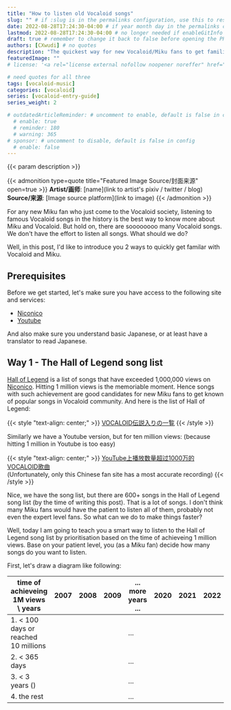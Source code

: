 ```yaml
---
title: "How to listen old Vocaloid songs"
slug: "" # if :slug is in the permalinks configuration, use this to resolve URL conflict with other posts
date: 2022-08-28T17:24:30-04:00 # if year month day in the permalinks configuration and other posts have the same date, modify this to resolve URL conflict with other posts 
lastmod: 2022-08-28T17:24:30-04:00 # no longer needed if enableGitInfo = true
draft: true # remember to change it back to false before opening the PR for publishing
authors: [CXwudi] # no quotes
description: "The quickest way for new Vocaloid/Miku fans to get familiar with Vocaloid and the history"
featuredImage: ""
# license: '<a rel="license external nofollow noopener noreffer" href="https://creativecommons.org/licenses/by/4.0/" target="_blank">CC BY 4.0</a>'

# need quotes for all three
tags: [vocaloid-music]
categories: [vocaloid]
series: [vocaloid-entry-guide]
series_weight: 2

# outdatedArticleReminder: # uncomment to enable, default is false in config 
  # enable: true
  # reminder: 180
  # warning: 365
# sponsor: # uncomment to disable, default is false in config 
  # enable: false
---
```


{{< param description >}}

<!--more-->
{{< admonition type=quote title="Featured Image Source/封面来源" open=true >}}
**Artist/画师**: [name](link to artist's pixiv / twitter / blog) <!--just to insert a double space behind-->  
**Source/来源**: [Image source platform](link to image)
{{< /admonition >}}

For any new Miku fan who just come to the Vocaloid society, listening to famous Vocaloid songs in the history is the best way to know more about Miku and Vocaloid. But hold on, there are soooooooo many Vocaloid songs. We don't have the effort to listen all songs. What should we do?

Well, in this post, I'd like to introduce you 2 ways to quickly get familar with Vocaloid and Miku.

## Prerequisites

Before we get started, let's make sure you have access to the following site and services:

- [Niconico](https://www.nicovideo.jp/)
- [Youtube](https://www.youtube.com/)

And also make sure you understand basic Japanese, or at least have a translator to read Japanese.

## Way 1 - The Hall of Legend song list

[Hall of Legend](https://dic.nicovideo.jp/a/vocaloid%E4%BC%9D%E8%AA%AC%E5%85%A5%E3%82%8A) is a list of songs that have exceeded 1,000,000 views on [Niconico](https://www.nicovideo.jp/). Hitting 1 million views is the memoriable moment. Hence songs with such achievement are good candidates for new Miku fans to get known of popular songs in Vocaloid community. And here is the list of Hall of Legend:

{{< style "text-align: center;" >}}
[VOCALOID伝説入りの一覧](https://dic.nicovideo.jp/a/vocaloid%E4%BC%9D%E8%AA%AC%E5%85%A5%E3%82%8A%E3%81%AE%E4%B8%80%E8%A6%A7)
{{< /style >}}

Similarly we have a Youtube version, but for ten million views: (because hitting 1 million in Youtube is too easy)

{{< style "text-align: center;" >}}
[YouTube上播放数量超过1000万的VOCALOID歌曲](https://zh.moegirl.org.cn/VOCALOID%E7%A5%9E%E8%AF%9D%E6%9B%B2/YouTube%E6%8A%95%E7%A8%BF)  
(Unfortunately, only this Chinese fan site has a most accurate recording)
{{< /style >}}

Nice, we have the song list, but there are 600+ songs in the Hall of Legend song list (by the time of writing this post). That is a lot of songs. I don't think many Miku fans would have the patient to listen all of them, probably not even the expert level fans. So what can we do to make things faster?

Well, today I am going to teach you a smart way to listen to the Hall of Legend song list by prioritisation based on the time of achieveing 1 million views. Base on your patient level, you (as a Miku fan) decide how many songs do you want to listen.

First, let's draw a diagram like following:

| time of achieveing 1M views \ years | 2007 | 2008 | 2009 | ... more years ...  | 2020 | 2021 | 2022 |
| -------------------------------- | ---- | ---- | ---- | ---- | ---- | ---- | ---- |
| 1. < 100 days or reached 10 millions |      |      |      | ...  |      |      |      |
| 2. < 365 days |      |      |      | ...  |      |      |      |
| 3. < 3 years () |      |      |      | ...  |      |      |      |
| 4. the rest |      |      |      | ...  |      |      |      |


